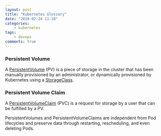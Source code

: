 ```yaml
---
layout: post
title: "Kubernetes Glossary"
date: "2019-02-24 11:18"
categories:
    - kubernetes
tags:
    - devops
comments: true
---
```



### Persistent Volume

A [PersistentVolume](https://kubernetes.io/docs/concepts/storage/persistent-volumes/) (PV) is a piece of storage in the cluster that has been manually provisioned by an administrator, or dynamically provisioned by Kubernetes using a [StorageClass](https://kubernetes.io/docs/concepts/storage/storage-classes).

### Persistent Volume Claim

A [PersistentVolumeClaim](https://kubernetes.io/docs/concepts/storage/persistent-volumes/#persistentvolumeclaims) (PVC) is a request for storage by a user that can be fulfilled by a PV.

PersistentVolumes and PersistentVolumeClaims are independent from Pod lifecycles and preserve data through restarting, rescheduling, and even deleting Pods.
